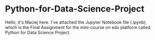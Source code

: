 # Python-for-Data-Science-Project
Hello, it's Maciej here. I've attached the Jupyter Notebook file (.ipynb), which is the Final Assignment for the mini-course on edx platform called Python for Data Science Project.
